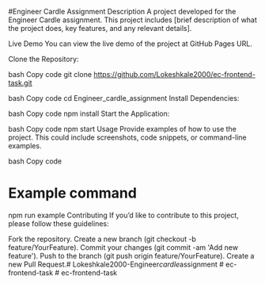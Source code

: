 #Engineer Cardle Assignment
Description
A project developed for the Engineer Cardle assignment. This project includes [brief description of what the project does, key features, and any relevant details].

Live Demo
You can view the live demo of the project at GitHub Pages URL.



Clone the Repository:

bash
Copy code
git clone https://github.com/Lokeshkale2000/ec-frontend-task.git

bash
Copy code
cd Engineer_cardle_assignment
Install Dependencies:

bash
Copy code
npm install
Start the Application:

bash
Copy code
npm start
Usage
Provide examples of how to use the project. This could include screenshots, code snippets, or command-line examples.

bash
Copy code
# Example command
npm run example
Contributing
If you’d like to contribute to this project, please follow these guidelines:

Fork the repository.
Create a new branch (git checkout -b feature/YourFeature).
Commit your changes (git commit -am 'Add new feature').
Push to the branch (git push origin feature/YourFeature).
Create a new Pull Request.#   L o k e s h k a l e 2 0 0 0 - E n g i n e e r _ c a r d l e _ a s s i g n m e n t 
 
 #   e c - f r o n t e n d - t a s k  
 #   e c - f r o n t e n d - t a s k  
 